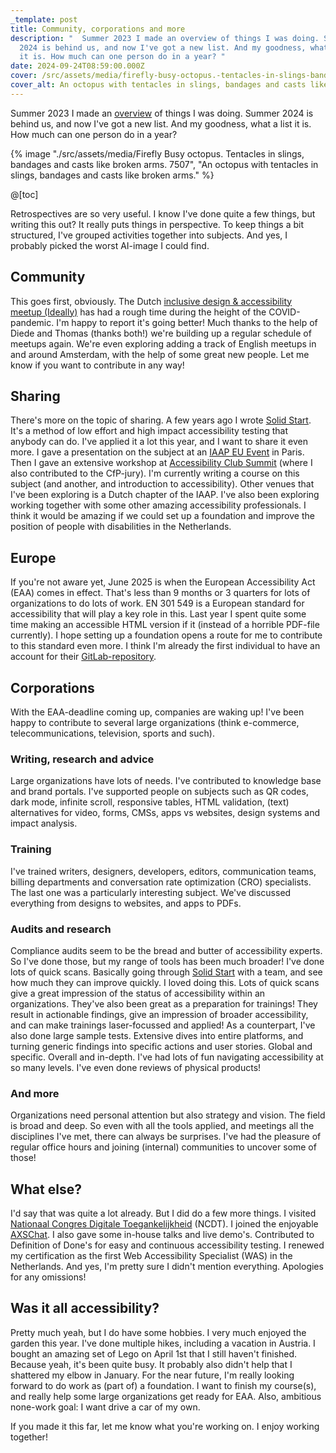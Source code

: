 ```yaml
---
_template: post
title: Community, corporations and more
description: "  Summer 2023 I made an overview of things I was doing. Summer
  2024 is behind us, and now I've got a new list. And my goodness, what a list
  it is. How much can one person do in a year? "
date: 2024-09-24T08:59:00.000Z
cover: /src/assets/media/firefly-busy-octopus.-tentacles-in-slings-bandages-and-casts-like-broken-arms.-7507.jpg
cover_alt: An octopus with tentacles in slings, bandages and casts like broken arms.
---
```


Summer 2023 I made an [overview](https://www.erikkroes.nl/blog/accessibility-design-systems-and-management/) of things I was doing. Summer 2024 is behind us, and now I've got a new list. And my goodness, what a list it is. How much can one person do in a year? 

{% image "./src/assets/media/Firefly Busy octopus. Tentacles in slings, bandages and casts like broken arms. 7507", "An octopus with tentacles in slings, bandages and casts like broken arms." %}

@[toc]

Retrospectives are so very useful. I know I've done quite a few things, but writing this out? It really puts things in perspective. To keep things a bit structured, I've grouped activities together into subjects.
And yes, I probably picked the worst AI-image I could find.

## Community
This goes first, obviously. The Dutch [inclusive design & accessibility meetup (Ideally)](https://www.meetup.com/Inclusive-Design-Accessibility/) has had a rough time during the height of the COVID-pandemic. I'm happy to report it's going better! Much thanks to the help of Diede and Thomas (thanks both!) we're building up a regular schedule of meetups again. We're even exploring adding a track of English meetups in and around Amsterdam, with the help of some great new people. Let me know if you want to contribute in any way!

## Sharing
There's more on the topic of sharing. A few years ago I wrote [Solid Start](https://www.solidstart.info/). It's a method of low effort and high impact accessibility testing that anybody can do. I've applied it a lot this year, and I want to share it even more. 
I gave a presentation on the subject at an [IAAP EU Event](https://www.accessibilityassociation.org/s/iaap-eu-event-2024) in Paris. Then I gave an extensive workshop at [Accessibility Club Summit](https://accessibility.club/event/accessibility-club-summit-2024) (where I also contributed to the CfP-jury). I'm currently writing a course on this subject (and another, and introduction to accessibility). Other venues that I've been exploring is a Dutch chapter of the IAAP.
I've also been exploring working together with some other amazing accessibility professionals. I think it would be amazing if we could set up a foundation and improve the position of people with disabilities in the Netherlands.

## Europe
If you're not aware yet, June 2025 is when the European Accessibility Act (EAA) comes in effect. That's less than 9 months or 3 quarters for lots of organizations to do lots of work. EN 301 549 is a European standard for accessibility that will play a key role in this.
Last year I spent quite some time making an accessible HTML version if it (instead of a horrible PDF-file currently). I hope setting up a foundation opens a route for me to contribute to this standard even more. I think I'm already the first individual to have an account for their [GitLab-repository](https://labs.etsi.org/rep/HF/en301549).

## Corporations
With the EAA-deadline coming up, companies are waking up! I've been happy to contribute to several large organizations (think e-commerce, telecommunications, television, sports and such). 

### Writing, research and advice
Large organizations have lots of needs. I've contributed to knowledge base and brand portals. I've supported people on subjects such as QR codes, dark mode, infinite scroll, responsive tables, HTML validation, (text) alternatives for video, forms, CMSs, apps vs websites, design systems and impact analysis.

### Training
I've trained writers, designers, developers, editors, communication teams, billing departments and conversation rate optimization (CRO) specialists. The last one was a particularly interesting subject.
We've discussed everything from designs to websites, and apps to PDFs.

### Audits and research
Compliance audits seem to be the bread and butter of accessibility experts. So I've done those, but my range of tools has been much broader!
I've done lots of quick scans. Basically going through [Solid Start](https://www.solidstart.info/) with a team, and see how much they can improve quickly. I loved doing this. Lots of quick scans give a great impression of the status of accessibility within an organizations. They've also been great as a preparation for trainings! They result in actionable findings, give an impression of broader accessibility, and can make trainings laser-focussed and applied!
As a counterpart, I've also done large sample tests. Extensive dives into entire platforms, and turning generic findings into specific actions and user stories.
Global and specific. Overall and in-depth. I've had lots of fun navigating accessibility at so many levels. I've even done reviews of physical products!

### And more
Organizations need personal attention but also strategy and vision. The field is broad and deep. So even with all the tools applied, and meetings all the disciplines I've met, there can always be surprises. I've had the pleasure of regular office hours and joining (internal) communities to uncover some of those!

## What else?
I'd say that was quite a lot already. But I did do a few more things. I visited [Nationaal Congres Digitale Toegankelijkheid](https://www.ncdt.nl/) (NCDT). I joined the enjoyable [AXSChat](https://www.axschat.com/). I also gave some in-house talks and live demo's. Contributed to Definition of Done's for easy and continuous accessibility testing. I renewed my certification as the first Web Accessibility Specialist (WAS) in the Netherlands. And yes, I'm pretty sure I didn't mention everything. Apologies for any omissions!

## Was it all accessibility?
Pretty much yeah, but I do have some hobbies. I very much enjoyed the garden this year. I've done multiple hikes, including a vacation in Austria. I bought an amazing set of Lego on April 1st that I still haven't finished. Because yeah, it's been quite busy. It probably also didn't help that I shattered my elbow in January.
For the near future, I'm really looking forward to do work as (part of) a foundation. I want to finish my course(s), and really help some large organizations get ready for EAA. Also, ambitious none-work goal: I want drive a car of my own.

If you made it this far, let me know what you're working on. I enjoy working together!
